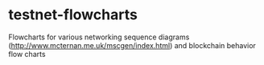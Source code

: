 # testnet-flowcharts
Flowcharts for various networking sequence diagrams (http://www.mcternan.me.uk/mscgen/index.html) and blockchain behavior flow charts
